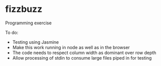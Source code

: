 fizzbuzz
========
Programming exercise

To do:
- Testing using Jasmine
- Make this work running in node as well as in the browser
- The code needs to respect column width as dominant over row depth
- Allow processing of stdin to consume large files piped in for testing
